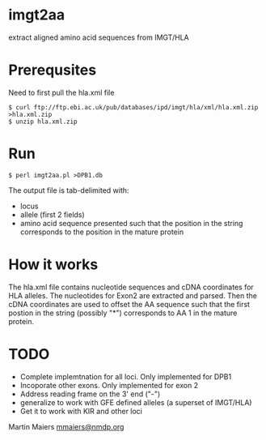 # imgt2aa
extract aligned amino acid sequences from IMGT/HLA


# Prerequsites

Need to first pull the hla.xml file

```
$ curl ftp://ftp.ebi.ac.uk/pub/databases/ipd/imgt/hla/xml/hla.xml.zip >hla.xml.zip
$ unzip hla.xml.zip
```

# Run

```
$ perl imgt2aa.pl >DPB1.db
```

The output file is tab-delimited with:
* locus
* allele (first 2 fields)
* amino acid sequence presented such that the position in the string corresponds to the position in the mature protein



# How it works

The hla.xml file contains nucleotide sequences and cDNA coordinates for HLA alleles.  The nucleotides for Exon2 are extracted and parsed.  Then the cDNA coordinates are used to offset the AA sequence such that the first postion in the string (possibly "*") corresponds to AA 1 in the mature protein.


# TODO

* Complete implemtnation for all loci. Only implemented for DPB1
* Incoporate other exons.  Only implemented for exon 2
* Address reading frame on the 3' end ("-")
* generalize to work with GFE defined alleles (a superset of IMGT/HLA)
* Get it to work with KIR and other loci



Martin Maiers
<mmaiers@nmdp.org>
